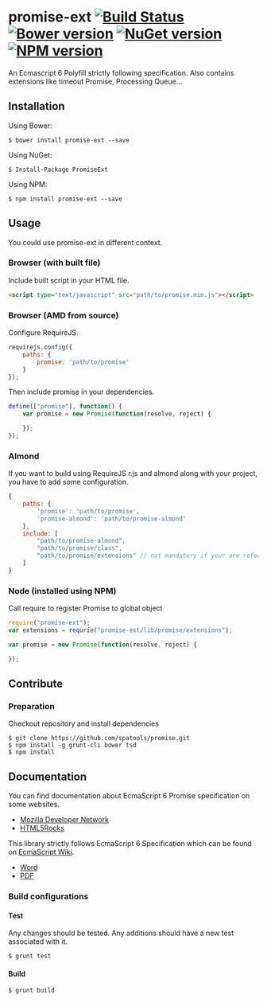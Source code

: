 ﻿# promise-ext [![Build Status](https://travis-ci.org/spatools/promise.png)](https://travis-ci.org/spatools/promise) [![Bower version](https://badge.fury.io/bo/promise-ext.png)](http://badge.fury.io/bo/promise-ext) [![NuGet version](https://badge.fury.io/nu/PromiseExt.png)](http://badge.fury.io/nu/PromiseExt) [![NPM version](https://badge.fury.io/js/promise-ext.png)](http://badge.fury.io/js/promise-ext)

An Ecmascript 6 Polyfill strictly following specification.
Also contains extensions like timeout Promise, Processing Queue...

## Installation

Using Bower:

```console
$ bower install promise-ext --save
```

Using NuGet:

```console
$ Install-Package PromiseExt
```

Using NPM:

```console
$ npm install promise-ext --save
```

## Usage

You could use promise-ext in different context.

### Browser (with built file)

Include built script in your HTML file.

```html
<script type="text/javascript" src="path/to/promise.min.js"></script>
```

### Browser (AMD from source)

Configure RequireJS.

```javascript
requirejs.config({
    paths: {
        promise: 'path/to/promise'
    }
});
```

Then include promise in your dependencies.

```javascript
define(["promise"], function() {
    var promise = new Promise(function(resolve, reject) {

    });
});
```

### Almond

If you want to build using RequireJS r.js and almond along with your project, you have to add some configuration.

```javascript
{
    paths: {
        'promise': 'path/to/promise',
        'promise-almond': 'path/to/promise-almond'
    },
    include: [
        "path/to/promise-almond",
        "path/to/promise/class",
        "path/to/promise/extensions" // not mandatory if your are referencing it in your app
    ]
}
```

### Node (installed using NPM)

Call require to register Promise to global object

```javascript
require("promise-ext");
var extensions = requrie("promise-ext/lib/promise/extensions");

var promise = new Promise(function(resolve, reject) {

});
```

## Contribute

### Preparation

Checkout repository and install dependencies

```console
$ git clone https://github.com/spatools/promise.git 
$ npm install -g grunt-cli bower tsd
$ npm install
```

## Documentation

You can find documentation about EcmaScript 6 Promise specification on some websites.

* [Mozilla Developer Network](https://developer.mozilla.org/en-US/docs/Web/JavaScript/Reference/Global_Objects/Promise)
* [HTML5Rocks](http://www.html5rocks.com/en/tutorials/es6/promises/)

This library strictly follows EcmaScript 6 Specification which can be found on [EcmaScript Wiki](http://wiki.ecmascript.org/doku.php?id=harmony:specification_drafts).

* [Word](http://wiki.ecmascript.org/lib/exe/fetch.php?id=harmony%3Aspecification_drafts&cache=cache&media=harmony:working_draft_ecma-262_edition_6_01-20-14.doc)
* [PDF](http://wiki.ecmascript.org/lib/exe/fetch.php?id=harmony%3Aspecification_drafts&cache=cache&media=harmony:working_draft_ecma-262_edition_6_01-20-14.pdf)

### Build configurations

#### Test

Any changes should be tested. Any additions should have a new test associated with it.

```console
$ grunt test
```

#### Build

```console
$ grunt build
```
